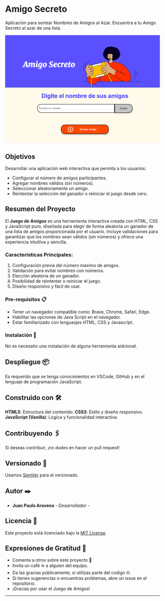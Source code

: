 # Amigo Secreto

Aplicación para sortear Nombres de Amigos al Azar. Encuentra a tu Amigo Secreto al azar de una lista.

![Aplicación: Amigo Secreto](./assets/app.png)

## Objetivos 
Desarrollar una aplicación web interactiva que permita a los usuarios:
- Configurar el número de amigos participantes.
- Agregar nombres válidos (sin números).
- Seleccionar aleatoriamente un amigo.
- Reintentar la selección del ganador o reiniciar el juego desde cero.

## Resumen del Proyecto
El **Juego de Amigos** es una herramienta interactiva creada con HTML, CSS y JavaScript puro, diseñada para elegir de forma aleatoria un ganador de una lista de amigos proporcionada por el usuario. Incluye validaciones para garantizar que los nombres sean válidos (sin números) y ofrece una experiencia intuitiva y sencilla.

### Características Principales:
1. Configuración previa del número máximo de amigos.
2. Validación para evitar nombres con números.
3. Elección aleatoria de un ganador.
4. Posibilidad de reintentar o reiniciar el juego.
5. Diseño responsivo y fácil de usar.

### Pre-requisitos 📋

- Tener un navegador compatible como: Brave, Chrome, Safari, Edge.
- Habilitar las opciones de Java Script en el navegador.
- Estar familiarizado con lenguasjes HTML, CSS y Javascript.

### Instalación 🔧

No es necesatio una instalación de alguna herramienta aidcional.

## Despliegue 📦

Es requerido que se tenga conocimientos en VSCode, GitHub y en el lenguaje de programación JavaScript.

## Construido con 🛠️

**HTML5**: Estructura del contenido.
**CSS3**: Estilo y diseño responsivo.
**JavaScript (Vanilla)**: Lógica y funcionalidad interactiva.

## Contribuyendo 🖇️

Si deseas contribuir, ¡no dudes en hacer un pull request!

## Versionado 📌

Usamos [SemVer](http://semver.org/) para el versionado.

## Autor ✒️

* **Juan Paulo Aravena** - *Desarrollador* -


## Licencia 📄

Este proyecto está licenciado bajo la [MIT License](https://opensource.org/licenses/MIT).

## Expresiones de Gratitud 🎁

* Comenta a otros sobre este proyecto 📢
* Invita un café ☕ a alguien del equipo. 
* Da las gracias públicamente, si utilizas parte del codigo 🤓.
* Si tienes sugerencias o encuentras problemas, abre un issue en el repositorio.
* ¡Gracias por usar el Juego de Amigos!



---
